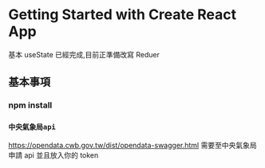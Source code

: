 # Getting Started with Create React App

基本 useState 已經完成,目前正準備改寫 Reduer

## 基本事項

### npm install

### `中央氣象局api`

https://opendata.cwb.gov.tw/dist/opendata-swagger.html
需要至中央氣象局申請 api 並且放入你的 token
